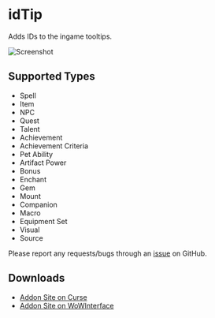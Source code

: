 # idTip

Adds IDs to the ingame tooltips.

![Screenshot](http://i.imgur.com/ngS3fc9.jpg)

## Supported Types

- Spell
- Item
- NPC
- Quest
- Talent
- Achievement
- Achievement Criteria
- Pet Ability
- Artifact Power
- Bonus
- Enchant
- Gem
- Mount
- Companion
- Macro
- Equipment Set
- Visual
- Source

Please report any requests/bugs through an [issue](https://github.com/silverwind/idTip/issues/new) on GitHub.

## Downloads

- [Addon Site on Curse](https://wow.curseforge.com/projects/idtip)
- [Addon Site on WoWInterface](https://www.wowinterface.com/downloads/fileinfo.php?id=17033)
